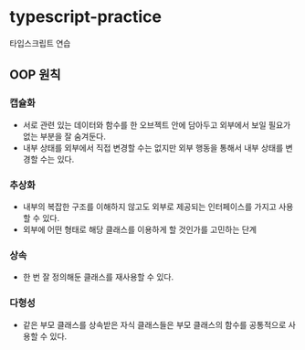 # typescript-practice

타입스크립트 연습

## OOP 원칙

### 캡슐화

- 서로 관련 있는 데이터와 함수를 한 오브젝트 안에 담아두고 외부에서 보일 필요가 없는 부분을 잘 숨겨둔다.
- 내부 상태를 외부에서 직접 변경할 수는 없지만 외부 행동을 통해서 내부 상태를 변경할 수는 있다.

### 추상화

- 내부의 복잡한 구조를 이해하지 않고도 외부로 제공되는 인터페이스를 가지고 사용할 수 있다.
- 외부에 어떤 형태로 해당 클래스를 이용하게 할 것인가를 고민하는 단계

### 상속

- 한 번 잘 정의해둔 클래스를 재사용할 수 있다.

### 다형성

- 같은 부모 클래스를 상속받은 자식 클래스들은 부모 클래스의 함수를 공통적으로 사용할 수 있다.
